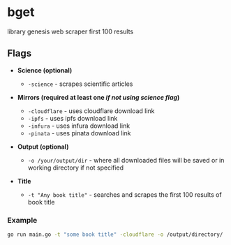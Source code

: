 # bget
library genesis web scraper first 100 results

## Flags
  * **Science (optional)**
    
     * ```-science``` - scrapes scientific articles
  
  * **Mirrors (required at least one *if not using science flag*)**
    
    * ```-cloudflare``` - uses cloudflare download link
    * ```-ipfs``` - uses ipfs download link
    * ```-infura``` - uses infura download link
    * ```-pinata``` - uses pinata download link
  
  * **Output (optional)**
    
     * ```-o /your/output/dir``` - where all downloaded files will be saved or in working directory if not specified
  
  * **Title**

    * ```-t "Any book title"``` - searches and scrapes the first 100 results of book title

### Example
```bash
go run main.go -t "some book title" -cloudflare -o /output/directory/
```
